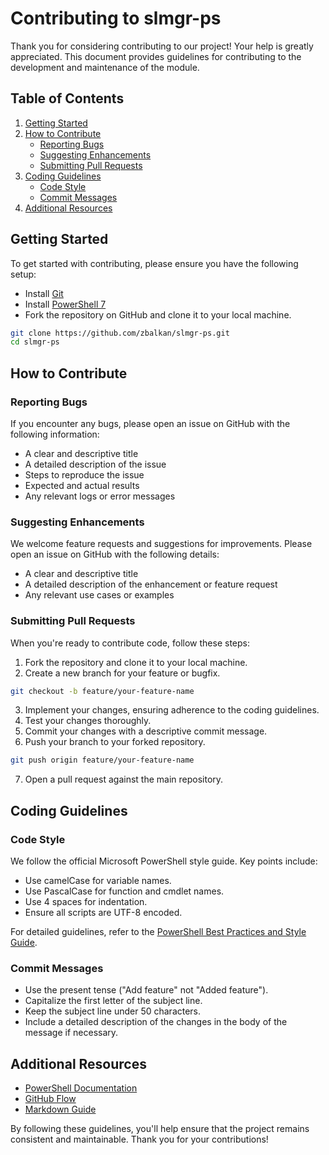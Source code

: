 # Contributing to slmgr-ps

Thank you for considering contributing to our project! Your help is greatly appreciated. This document provides guidelines for contributing to the development and maintenance of the module.

## Table of Contents

1. [Getting Started](#getting-started)
2. [How to Contribute](#how-to-contribute)
   - [Reporting Bugs](#reporting-bugs)
   - [Suggesting Enhancements](#suggesting-enhancements)
   - [Submitting Pull Requests](#submitting-pull-requests)
3. [Coding Guidelines](#coding-guidelines)
   - [Code Style](#code-style)
   - [Commit Messages](#commit-messages)
4. [Additional Resources](#additional-resources)

## Getting Started

To get started with contributing, please ensure you have the following setup:

- Install [Git](https://git-scm.com/)
- Install [PowerShell 7](https://github.com/PowerShell/PowerShell)
- Fork the repository on GitHub and clone it to your local machine.

```sh
git clone https://github.com/zbalkan/slmgr-ps.git
cd slmgr-ps
```

## How to Contribute

### Reporting Bugs

If you encounter any bugs, please open an issue on GitHub with the following information:

- A clear and descriptive title
- A detailed description of the issue
- Steps to reproduce the issue
- Expected and actual results
- Any relevant logs or error messages

### Suggesting Enhancements

We welcome feature requests and suggestions for improvements. Please open an issue on GitHub with the following details:

- A clear and descriptive title
- A detailed description of the enhancement or feature request
- Any relevant use cases or examples

### Submitting Pull Requests

When you're ready to contribute code, follow these steps:

1. Fork the repository and clone it to your local machine.
2. Create a new branch for your feature or bugfix.

```sh
git checkout -b feature/your-feature-name
```

3. Implement your changes, ensuring adherence to the coding guidelines.
4. Test your changes thoroughly.
5. Commit your changes with a descriptive commit message.
6. Push your branch to your forked repository.

```sh
git push origin feature/your-feature-name
```

7. Open a pull request against the main repository.

## Coding Guidelines

### Code Style

We follow the official Microsoft PowerShell style guide. Key points include:

- Use camelCase for variable names.
- Use PascalCase for function and cmdlet names.
- Use 4 spaces for indentation.
- Ensure all scripts are UTF-8 encoded.

For detailed guidelines, refer to the [PowerShell Best Practices and Style Guide](https://docs.microsoft.com/en-us/powershell/scripting/community/contributing/powershell-style-guide).

### Commit Messages

- Use the present tense ("Add feature" not "Added feature").
- Capitalize the first letter of the subject line.
- Keep the subject line under 50 characters.
- Include a detailed description of the changes in the body of the message if necessary.

## Additional Resources

- [PowerShell Documentation](https://docs.microsoft.com/en-us/powershell/)
- [GitHub Flow](https://guides.github.com/introduction/flow/)
- [Markdown Guide](https://www.markdownguide.org/)

By following these guidelines, you'll help ensure that the project remains consistent and maintainable. Thank you for your contributions!
